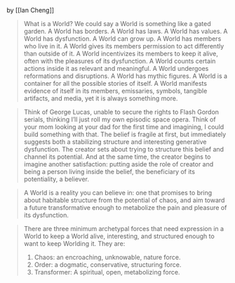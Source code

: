 by [[Ian Cheng]]

> What is a World? We could say a World is something like a gated garden. A World has borders. A World has laws. A World has values. A World has dysfunction. A World can grow up. A World has members who live in it. A World gives its members permission to act differently than outside of it. A World incentivizes its members to keep it alive, often with the pleasures of its dysfunction. A World counts certain actions inside it as relevant and meaningful. A World undergoes reformations and disruptions. A World has mythic figures. A World is a container for all the possible stories of itself. A World manifests evidence of itself in its members, emissaries, symbols, tangible artifacts, and media, yet it is always something more.

> Think of George Lucas, unable to secure the rights to Flash Gordon serials, thinking I’ll just roll my own episodic space opera. Think of your mom looking at your dad for the first time and imagining, I could build something with that. The belief is fragile at first, but immediately suggests both a stabilizing structure and interesting generative dysfunction. The creator sets about trying to structure this belief and channel its potential. And at the same time, the creator begins to imagine another satisfaction: putting aside the role of creator and being a person living inside the belief, the beneficiary of its potentiality, a believer.

> A World is a reality you can believe in: one that promises to bring about habitable structure from the potential of chaos, and aim toward a future transformative enough to metabolize the pain and pleasure of its dysfunction.

>  There are three minimum archetypal forces that need expression in a World to keep a World alive, interesting, and structured enough to want to keep Worlding it. They are:
> 1.  Chaos: an encroaching, unknowable, nature force.
> 2.  Order: a dogmatic, conservative, structuring force.
> 3.  Transformer: A spiritual, open, metabolizing force.